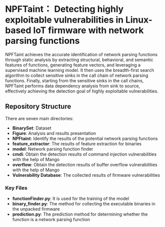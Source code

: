 # NPFTaint： Detecting highly exploitable vulnerabilities in Linux-based IoT firmware with network parsing functions

NPFTaint achieves the accurate identification of network parsing functions through static analysis by extracting structural, behavioral, and semantic features of functions, generating feature vectors, and leveraging a supervised machine learning model. It then uses the breadth-first search algorithm to collect sensitive sinks in the call chain of network parsing functions. Finally, starting from the sensitive sinks in the call chains, NPFTaint performs data dependency analysis from sink to source, effectively achieving the detection goal of highly exploitable vulnerabilities.

## Repository Structure

There are seven main directories:

- **BinarySet**: Dataset
- **Figure**: Analysis and results presentation
- **NPFtaint**: Identify the results of the potential network parsing functions
- **feature_extractor**: The results of feature extraction for binaries
- **model**: Network parsing function finder
- **cmdi**: Obtain the detection results of command injection vulnerabilities with the help of Mango
- **overflow**: Obtain the detection results of buffer overflow vulnerabilities with the help of Mango
- **Vulnerability Database**: The collected results of firmware vulnerabilities

### Key Files

- **functionFinder.py**: It is used for the training of the model
- **binary_finder.py**: The method for collecting the executable binaries in the unpacked firmware
- **prediction.py**: The prediction method for determining whether the function is a network parsing function
